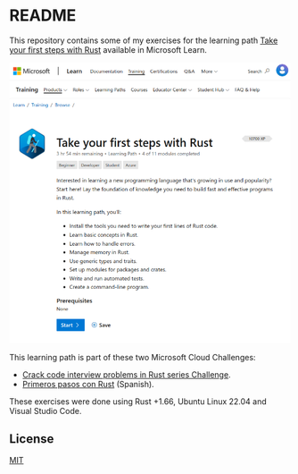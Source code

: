 # README

This repository contains some of my exercises for the learning path [Take your first steps with Rust](https://learn.microsoft.com/en-us/training/paths/rust-first-steps/) available in Microsoft Learn.

![Take your first steps with Rust](./resources/learning-path.png)

This learning path is part of these two Microsoft Cloud Challenges:

- [Crack code interview problems in Rust series Challenge](https://learn.microsoft.com/en-us/training/challenges?id=4f770435-7089-4966-b690-7306844339cd).
- [Primeros pasos con Rust](https://learn.microsoft.com/en-us/training/challenges?id=43b38ec1-80f0-454b-817b-1afefe59736b) (Spanish).

These exercises were done using Rust +1.66, Ubuntu Linux 22.04 and Visual Studio Code.

## License

[MIT](https://choosealicense.com/licenses/mit/)
